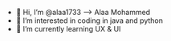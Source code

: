 - 👋 Hi, I’m @alaa1733 --> Alaa Mohammed 
- 👀 I’m interested in coding in java and python 
- 🌱 I’m currently learning UX & UI 


